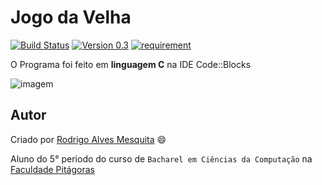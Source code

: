 Jogo da Velha
===========
[![Build Status](https://img.shields.io/badge/build-passed-brightgreen.svg)](http://github.com/Rodrigo54/)
[![Version 0.3](https://img.shields.io/badge/version-0.3-blue.svg)](http://github.com/Rodrigo54/)
[![requirement](https://img.shields.io/badge/IDE-Code%3A%3ABlocks-orange.svg)](http://www.codeblocks.org/downloads)

O Programa foi feito em **linguagem C** na IDE Code::Blocks

![imagem](http://www.image-share.com/upload/3188/265.jpg)

## Autor

Criado por [Rodrigo Alves Mesquita](http://rodrigoalves.me) :smile:

Aluno do 5° periodo do curso de `Bacharel em Ciências da Computação` na [Faculdade Pitágoras](http://www.faculdadepitagoras.com.br/)
